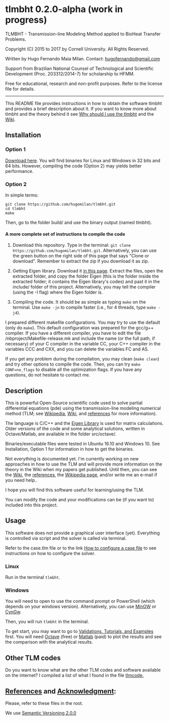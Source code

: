 # tlmbht 0.2.0-alpha (work in progress)
 TLMBHT - Transmission-line Modeling Method applied to BioHeat Transfer Problems.
  
 Copyright (C) 2015 to 2017 by Cornell University. All Rights Reserved.
  
 Written by Hugo Fernando Maia Milan. Contact: hugofernando@gmail.com

 Support from Brazilian National Counsel of Technological and Scientific Development (Proc. 203312/2014-7) for scholarship to HFMM.
  
 Free for educational, research and non-profit purposes.  Refer to the license file for details.
***

This README file provides instructions in how to obtain the software tlmbht and provides a brief description about it. If you want to know more about tlmbht and the theory behind it see [Why should I use the tlmbht](https://github.com/hugomilan/tlmbht/wiki/Why-should-I-use-the-tlmbht?) and the [Wiki](https://github.com/hugomilan/tlmbht/wiki).

## Installation
### Option 1

[Download here](https://github.com/hugomilan/tlmbht/releases). You will find binaries for Linux and Windows in 32 bits and 64 bits. However, compiling the code (Option 2) may yields better performance.
    
### Option 2
In simple terms:
    
    git clone https://github.com/hugomilan/tlmbht.git
    cd tlmbht
    make
    
Then, go to the folder build/ and use the binary output (named tlmbht).

#### A more complete set of instructions to compile the code
        
1. Download this repository. Type in the terminal: `git clone https://github.com/hugomilan/tlmbht.git`. Alternatively, you can use the green button on the right side of this page that says "Clone or download". Remember to extract the zip if you download it as zip.

2. Getting Eigen library. Download it [in this page](http://eigen.tuxfamily.org/index.php?title=Main_Page). Extract the files, open the extracted folder, and copy the folder Eigen (this is the folder inside the extracted folder; it contains the Eigen library's codes) and past it in the include/ folder of this project. Alternatively, you may tell the compiler (using the -I flag) where the Eigen folder is.

3. Compiling the code. It should be as simple as typing `make` on the terminal. Use `make -jn` to compile faster (i.e., for 4 threads, type `make -j4`).

I prepared different makefile configurations. You may try to use the default (only do `make`). This default configuration was prepared for the gcc/g++ compiler. If you have a different compiler, you have to edit the file /nbproject/Makefile-release.mk and include the name (or the full path, if necessary) of your C compiler in the variable CC, your C++ compiler in the variables CCC and CXX, and you can delete the variables FC and AS.

If you get any problem during the compilation, you may clean (`make clean`) and try other options to compile the code. Then, you can try `make CONF=no_flags` to disable all the optimization flags. If you have any questions, do not hesitate to contact me.
 
## Description

This is powerful Open-Source scientific code used to solve partial differential equations (pde) using the transmission-line modeling numerical method (TLM; see [Wikipedia](https://en.wikipedia.org/wiki/Transmission-line_matrix_method), [Wiki](https://github.com/hugomilan/tlmbht/wiki), and [references](https://github.com/hugomilan/tlmbht/blob/master/references.md) for more information).

The language is C/C++ and the [Eigen Library](http://www.eigen.tuxfamily.org) is used for matrix calculations. Older versions of the code and some analytical solutions, written in Octave/Matlab, are available in the folder src/octave/.

Binaries/executable files were tested in Ubuntu 16.10 and Windows 10. See Installation, Option 1 for information in how to get the binaries.

Not everything is documented yet. I'm currently working on new approaches in how to use the TLM and will provide more information on the theory in the Wiki when my papers get published. Until then, you can see the [Wiki](https://github.com/hugomilan/tlmbht/wiki), the [references](https://github.com/hugomilan/tlmbht/blob/master/references.md), the [Wikipedia page](https://en.wikipedia.org/wiki/Transmission-line_matrix_method), and/or write me an e-mail if you need help..

I hope you will find this software useful for learning/using the TLM.

You can modify the code and your modifications can be (if you want to) included into this project.

## Usage

This software does not provide a graphical user interface (yet). Everything is controlled via script and the solver is called via terminal.

Refer to the case.tlm file or to the link [How to configure a case file](https://github.com/hugomilan/tlmbht/wiki/How-to-configure-a-case-file) to see instructions on how to configure the solver.

### Linux 
Run in the terminal `tlmbht`.

### Windows
You will need to open to use the command prompt or PowerShell (which depends on your windows version). Alternatively, you can use [MinGW](http://www.mingw.org/) or [CynGw](http://www.cygwin.com/).

Then, you will run `tlmbht` in the terminal.

To get start, you may want to go to [Validations, Tutorials, and Examples](https://github.com/hugomilan/tlmbht/wiki/Validations,-Tutorials,-and-Examples) first. You will need [Octave](https://www.gnu.org/software/octave/) (free) or [Matlab](https://www.mathworks.com/products/matlab.html) (paid) to plot the results and see the comparison with the analytical results.

## Other TLM codes

Do you want to know what are the other TLM codes and software available on the internet? I compiled a list of what I found in the file [tlmcode.](https://github.com/hugomilan/tlmbht/blob/master/tlmcode.md)

## [References](https://github.com/hugomilan/tlmbht/blob/master/references.md) and [Acknowledgment](https://github.com/hugomilan/tlmbht/blob/master/acknowledgment.md):

Please, refer to these files in the root.

We use [Semantic Versioning 2.0.0](http://semver.org/)
